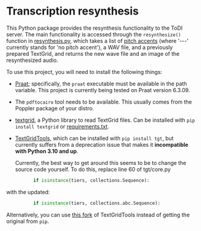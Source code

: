 # Transcription resynthesis

This Python package provides the resynthesis functionality to the ToDI server. The main functionality is
accessed through the ```resynthesize()``` function in [resynthesis.py](resynthesis.py), which takes a
list of [pitch accents](/frontend/book/src/0_about_this_course/0_3.md) (where '---' currently stands for
'no pitch accent'), a WAV file, and a previously prepared TextGrid, and returns the new wave file and an
image of the resynthesized audio.

To use this project, you will need to install the following things:
* [Praat](https://www.github.com/praat/praat); specifically, the ```praat``` executable must be available
  in the path variable. This project is currently being tested on Praat version 6.3.09.
* The ```pdftocairo``` tool needs to be available. This usually comes from the Poppler package of your
  distro.
* [textgrid](https://github.com/kylebgorman/textgrid), a Python library to read TextGrid files. Can be
  installed with ```pip install textgrid``` or [requirements.txt](requirements.txt).
* [TextGridTools](https://github.com/hbuschme/TextGridTools), which can be installed with ```pip install
  tgt```, but currently suffers from a deprecation issue that makes it **incompatible with Python 3.10 and
  up**.
  
  Currently, the best way to get around this seems to be to change the source code yourself. To do this,
  replace line 60 of tgt/core.py
```python
          if isinstance(tiers, collections.Sequence):
 ```
   with the updated:
```python
          if isinstance(tiers, collections.abc.Sequence):
 ```
 
   Alternatively, you can use [this fork](https://github.com/liasaki/TextGridTools/tree/master/tgt) of
   TextGridTools instead of getting the original from ```pip```.
